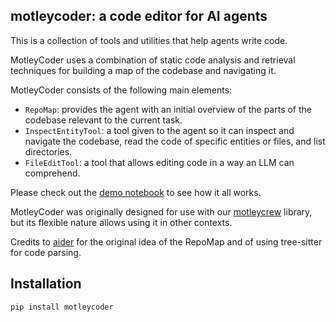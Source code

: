 ## motleycoder: a code editor for AI agents

This is a collection of tools and utilities that help agents write code.

MotleyCoder uses a combination of static code analysis and retrieval techniques for building a map of the codebase and navigating it.

MotleyCoder consists of the following main elements:
- `RepoMap`: provides the agent with an initial overview of the parts of the codebase relevant to the current task.
- `InspectEntityTool`: a tool given to the agent so it can inspect and navigate the codebase, read the code of specific entities or files, and list directories.
- `FileEditTool`: a tool that allows editing code in a way an LLM can comprehend.

Please check out the [demo notebook](https://github.com/ShoggothAI/motleycoder/blob/main/motleycoder_demo.ipynb) to see how it all works.

MotleyCoder was originally designed for use with our [motleycrew](https://github.com/ShoggothAI/motleycrew) library, but its flexible nature allows using it in other contexts.

Credits to [aider](https://github.com/paul-gauthier/aider) for the original idea of the RepoMap and of using tree-sitter for code parsing.

## Installation

```
pip install motleycoder
```
